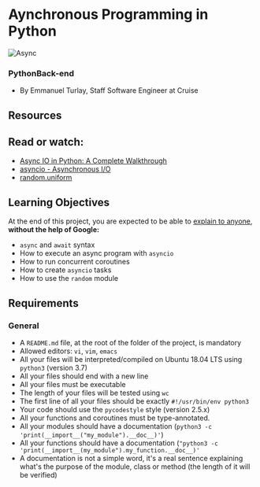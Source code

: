 # Aynchronous Programming in Python
![Async](https://camo.githubusercontent.com/828f2fb0743c07e1c3e65431eb9692cda313f137d10ecde9dbaeb02ca4bc560a/68747470733a2f2f7265616c707974686f6e2e636f6d2f63646e2d6367692f696d6167652f77696474683d3936302c666f726d61743d6175746f2f68747470733a2f2f66696c65732e7265616c707974686f6e2e636f6d2f6d656469612f556e6465727374616e64696e672d4173796e6368726f6e6f75732d50726f6772616d6d696e672d696e2d507974686f6e5f57617465726d61726b65642e3462353930633763303365612e6a7067)

### PythonBack-end
+ By Emmanuel Turlay, Staff Software Engineer at Cruise
## Resources
## Read or watch:

+ [Async IO in Python: A Complete Walkthrough](https://realpython.com/async-io-python/)
+ [asyncio - Asynchronous I/O](https://docs.python.org/3/library/asyncio.html)
+ [random.uniform](https://docs.python.org/3/library/random.html#random.uniform)

## Learning Objectives

At the end of this project, you are expected to be able to [explain to anyone](https://fs.blog/feynman-learning-technique/), **without the help of Google:**
+ `async` and `await` syntax
+ How to execute an async program with `asyncio`
+ How to run concurrent coroutines
+ How to create `asyncio` tasks
+ How to use the `random` module

## Requirements

### General
+ A `README.md` file, at the root of the folder of the project, is mandatory
+ Allowed editors: `vi`, `vim`, `emacs`
+ All your files will be interpreted/compiled on Ubuntu 18.04 LTS using `python3` (version 3.7)
+ All your files should end with a new line
+ All your files must be executable
+ The length of your files will be tested using `wc`
+ The first line of all your files should be exactly `#!/usr/bin/env python3`
+ Your code should use the `pycodestyle` style (version 2.5.x)
+ All your functions and coroutines must be type-annotated.
+ All your modules should have a documentation (`python3 -c 'print(__import__("my_module").__doc__)'`)
+ All your functions should have a documentation (`"python3 -c 'print(__import__(my_module").my_function.__doc__)'`
+ A documentation is not a simple word, it's a real sentence explaining what's the purpose of the module, class or method (the length of 
  it will be verified)

